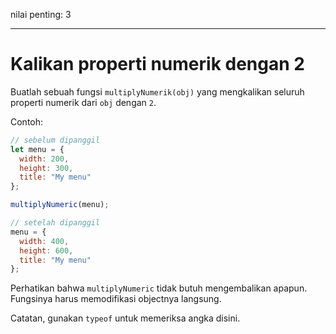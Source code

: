 nilai penting: 3

---

# Kalikan properti numerik dengan 2

Buatlah sebuah fungsi `multiplyNumerik(obj)` yang mengkalikan seluruh properti numerik dari `obj` dengan `2`.

Contoh:

```js
// sebelum dipanggil
let menu = {
  width: 200,
  height: 300,
  title: "My menu"
};

multiplyNumeric(menu);

// setelah dipanggil
menu = {
  width: 400,
  height: 600,
  title: "My menu"
};
```

Perhatikan bahwa `multiplyNumeric` tidak butuh mengembalikan apapun. Fungsinya harus memodifikasi objectnya langsung.

Catatan, gunakan `typeof` untuk memeriksa angka disini.


